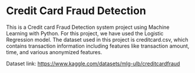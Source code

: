 # Credit Card Fraud Detection

This is a Credit card Fraud Detection system project using Machine Learning with Python. For this project, we have used the Logistic Regression model.
The dataset used in this project is creditcard.csv, which contains transaction information including features like transaction amount, time, and various anonymized features.  

Dataset link: https://www.kaggle.com/datasets/mlg-ulb/creditcardfraud
